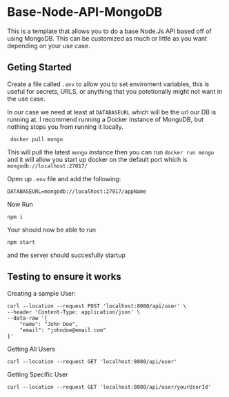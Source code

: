 # Base-Node-API-MongoDB

This is a template that allows you to do a base Node.Js API based off of using MongoDB. This can be customized as much or little as you want depending on your use case.

## Geting Started

Create a file called `.env` to allow you to set enviroment variables, this is useful for secrets, URLS, or anything that you potetionally might not want in the use case.

In our case we need at least at `DATABASEURL` which will be the url our DB is running at. I recommend running a Docker instance of MongoDB, but nothing stops you from running it locally.

```
 docker pull mongo
```

This will pull the latest `mongo` instance then you can run `docker run mongo` and it will allow you start up docker on the default port which is `mongodb://localhost:27017/`

Open up `.env` file and add the following:

```
DATABASEURL=mongodb://localhost:27017/appName
```

Now Run

```
npm i
```

Your should now be able to run

```
npm start
```

and the server should succesfully startup

## Testing to ensure it works

Creating a sample User:

```
curl --location --request POST 'localhost:8080/api/user' \
--header 'Content-Type: application/json' \
--data-raw '{
    "name": "John Doe",
    "email": "johndoe@email.com"
}'
```

Getting All Users

```
curl --location --request GET 'localhost:8080/api/user'
```

Getting Specific User

```
curl --location --request GET 'localhost:8080/api/user/yourUserId'
```
